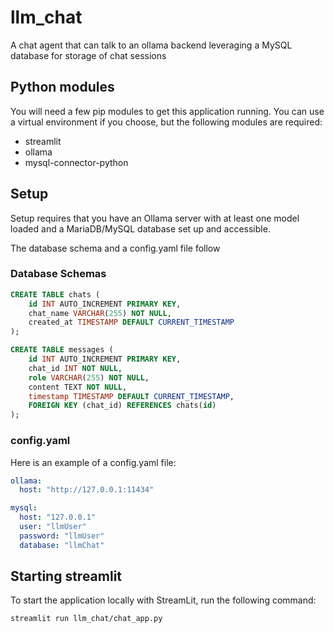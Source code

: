 # llm_chat
A chat agent that can talk to an ollama backend leveraging a MySQL database for storage of chat sessions

## Python modules
You will need a few pip modules to get this application running.  You can use a virtual environment if you choose, but the following modules are required:
* streamlit
* ollama
* mysql-connector-python

## Setup
Setup requires that you have an Ollama server with at least one model loaded and a MariaDB/MySQL database set up and accessible.

The database schema and a config.yaml file follow
### Database Schemas

~~~sql
CREATE TABLE chats (
    id INT AUTO_INCREMENT PRIMARY KEY,
    chat_name VARCHAR(255) NOT NULL,
    created_at TIMESTAMP DEFAULT CURRENT_TIMESTAMP
);

CREATE TABLE messages (
    id INT AUTO_INCREMENT PRIMARY KEY,
    chat_id INT NOT NULL,
    role VARCHAR(255) NOT NULL,
    content TEXT NOT NULL,
    timestamp TIMESTAMP DEFAULT CURRENT_TIMESTAMP,
    FOREIGN KEY (chat_id) REFERENCES chats(id)
);
~~~

### config.yaml
Here is an example of a config.yaml file:
~~~yaml
ollama:
  host: "http://127.0.0.1:11434"

mysql:
  host: "127.0.0.1"
  user: "llmUser"
  password: "llmUser"
  database: "llmChat"
~~~

## Starting streamlit
To start the application locally with StreamLit, run the following command:
~~~
streamlit run llm_chat/chat_app.py
~~~
